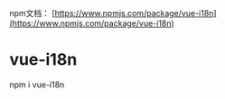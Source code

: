 npm文档： [https://www.npmjs.com/package/vue-i18n](https://www.npmjs.com/package/vue-i18n)



# vue-i18n


npm i vue-i18n